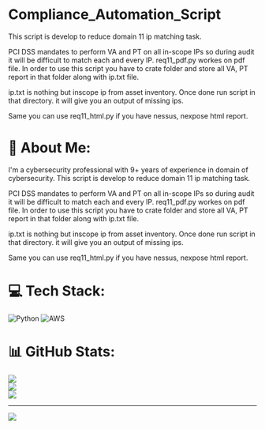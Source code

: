 # Compliance_Automation_Script

This script is develop to reduce domain 11 ip matching task. 

PCI DSS mandates to perform VA and PT on all in-scope IPs so during audit it will be difficult to match each and every IP.
req11_pdf.py workes on pdf file. In order to use this script you have to crate folder and store all VA, PT report in that folder along with ip.txt file.

ip.txt is nothing but inscope ip from asset inventory. Once done run script in that directory. it will give you an output of missing ips. 

Same you can use req11_html.py if you have nessus, nexpose html report. 


# 💫 About Me:
I'm a cybersecurity professional with 9+ years of experience in domain of cybersecurity.
This script is develop to reduce domain 11 ip matching task. 

PCI DSS mandates to perform VA and PT on all in-scope IPs so during audit it will be difficult to match each and every IP.
req11_pdf.py workes on pdf file. In order to use this script you have to crate folder and store all VA, PT report in that folder along with ip.txt file.

ip.txt is nothing but inscope ip from asset inventory. Once done run script in that directory. it will give you an output of missing ips. 

Same you can use req11_html.py if you have nessus, nexpose html report. 


# 💻 Tech Stack:
![Python](https://img.shields.io/badge/python-3670A0?style=for-the-badge&logo=python&logoColor=ffdd54) ![AWS](https://img.shields.io/badge/AWS-%23FF9900.svg?style=for-the-badge&logo=amazon-aws&logoColor=white)
# 📊 GitHub Stats:
![](https://github-readme-stats.vercel.app/api?username=kotawadekar456&theme=dark&hide_border=false&include_all_commits=false&count_private=false)<br/>
![](https://github-readme-streak-stats.herokuapp.com/?user=kotawadekar456&theme=dark&hide_border=false)<br/>
![](https://github-readme-stats.vercel.app/api/top-langs/?username=kotawadekar456&theme=dark&hide_border=false&include_all_commits=false&count_private=false&layout=compact)

---
[![](https://visitcount.itsvg.in/api?id=kotawadekar456&icon=0&color=0)](https://visitcount.itsvg.in)

<!-- Proudly created with GPRM ( https://gprm.itsvg.in ) -->
